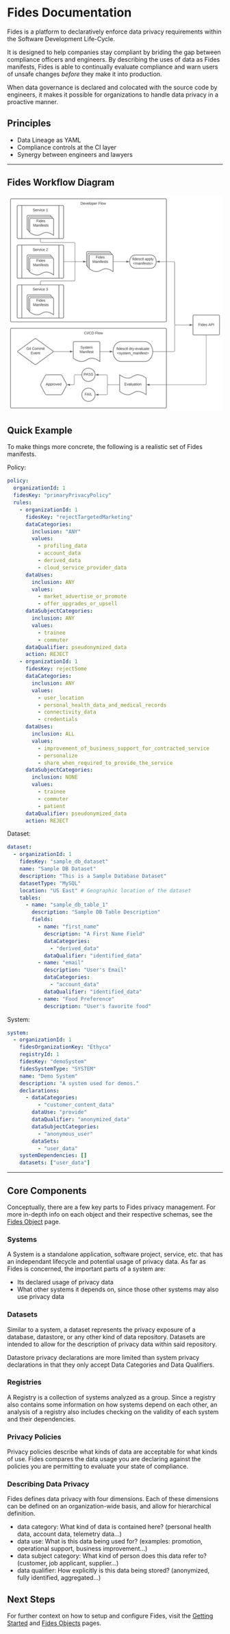 # Fides Documentation

Fides is a platform to declaratively enforce data privacy requirements within the Software Development Life-Cycle.

It is designed to help companies stay compliant by briding the gap between compliance officers and engineers. By describing the uses of data as Fides manifests, Fides is able to continually evaluate compliance and warn users of unsafe changes _before_ they make it into production.

When data governance is declared and colocated with the source code by engineers, it makes it possible for organizations to handle data privacy in a proactive manner.

## Principles

* Data Lineage as YAML
* Compliance controls at the CI layer
* Synergy between engineers and lawyers

---

## Fides Workflow Diagram

![alt text](img/fides_diagram.svg "Fides Workflow Diagram")

## Quick Example

To make things more concrete, the following is a realistic set of Fides manifests.

Policy:

```yaml
policy:
  organizationId: 1
  fidesKey: "primaryPrivacyPolicy"
  rules:
    - organizationId: 1
      fidesKey: "rejectTargetedMarketing"
      dataCategories:
        inclusion: "ANY"
        values:
          - profiling_data
          - account_data
          - derived_data
          - cloud_service_provider_data
      dataUses:
        inclusion: ANY
        values:
          - market_advertise_or_promote
          - offer_upgrades_or_upsell
      dataSubjectCategories:
        inclusion: ANY
        values:
          - trainee
          - commuter
      dataQualifier: pseudonymized_data
      action: REJECT
    - organizationId: 1
      fidesKey: rejectSome
      dataCategories:
        inclusion: ANY
        values:
          - user_location
          - personal_health_data_and_medical_records
          - connectivity_data
          - credentials
      dataUses:
        inclusion: ALL
        values:
          - improvement_of_business_support_for_contracted_service
          - personalize
          - share_when_required_to_provide_the_service
      dataSubjectCategories:
        inclusion: NONE
        values:
          - trainee
          - commuter
          - patient
      dataQualifier: pseudonymized_data
      action: REJECT
```

Dataset:

```yaml
dataset:
  - organizationId: 1
    fidesKey: "sample_db_dataset"
    name: "Sample DB Dataset"
    description: "This is a Sample Database Dataset"
    datasetType: "MySQL"
    location: "US East" # Geographic location of the dataset
    tables:
      - name: "sample_db_table_1"
        description: "Sample DB Table Description"
        fields:
          - name: "first_name"
            description: "A First Name Field"
            dataCategories:
              - "derived_data"
            dataQualifier: "identified_data"
          - name: "email"
            description: "User's Email"
            dataCategories:
              - "account_data"
            dataQualifier: "identified_data"
          - name: "Food Preference"
            description: "User's favorite food"
```

System:

```yaml
system:
  - organizationId: 1
    fidesOrganizationKey: "Ethyca"
    registryId: 1
    fidesKey: "demoSystem"
    fidesSystemType: "SYSTEM"
    name: "Demo System"
    description: "A system used for demos."
    declarations:
      - dataCategories:
          - "customer_content_data"
        dataUse: "provide"
        dataQualifier: "anonymized_data"
        dataSubjectCategories:
          - "anonymous_user"
        dataSets:
          - "user_data"
    systemDependencies: []
    datasets: ["user_data"]
```

---

## Core Components

Conceptually, there are a few key parts to Fides privacy management. For more in-depth info on each object and their respective schemas, see the [Fides Object](fides_objects.md) page.

### Systems

A System is a standalone application, software project, service, etc. that has an independant lifecycle and potential usage of privacy data. As far as Fides is concerned, the important parts of a system are:

* Its declared usage of privacy data
* What other systems it depends on, since those other systems may also use privacy data

### Datasets

Similar to a system, a dataset represents the privacy exposure of a database, datastore, or any other kind of data repository. Datasets are intended to allow for the description of privacy data within said repository.

Datastore privacy declarations are more limited than system privacy declarations in that they only accept Data Categories and Data Qualifiers.

### Registries

A Registry is a collection of systems analyzed as a group. Since a registry also contains some information on how systems depend on each other, an analysis of a registry also includes checking on the validity of each system and their dependencies.

### Privacy Policies

Privacy policies describe what kinds of data are acceptable for what kinds of use. Fides compares the data usage you are declaring against the policies you are permitting to evaluate your state of compliance.

### Describing Data Privacy

Fides defines data privacy with four dimensions. Each of these dimensions can be defined on an organization-wide basis, and allow for hierarchical definition.

* data category: What kind of data is contained here?
(personal health data, account data, telemetry data...)
* data use: What is this data being used for?
(examples: promotion, operational support, business improvement...)
* data subject category: What kind of person does this data refer to?
(customer, job applicant, supplier...)
* data qualifier: How explicitly is this data being stored?
(anonymized, fully identified, aggregated...)

## Next Steps

For further context on how to setup and configure Fides, visit the [Getting Started](getting_started.md) and [Fides Objects](fides_objects.md) pages.

